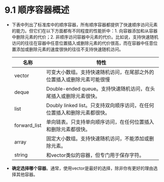 # 9.1 顺序容器概述

- 下表中列出了标准库中的顺序容器，所有顺序容器都提供了快速顺序访问元素的能力。但它们在以下方面都有不同程度的性能折中：1. 向容器添加和从容器中删除元素的代价；2. 非顺序访问容器中元素的代价。比如说，支持快速随机访问的往往在容器中任意位置插入或删除元素的代价很高，而在容器中任意位置添加或删除元素的速度很快的往往不支持快速随机访问。

  | 名称         | 特性                                                         |
  | ------------ | ------------------------------------------------------------ |
  | vector       | 可变大小数组。支持快速随机访问，在尾部之外的位置插入或删除元素可能很慢 |
  | deque        | Double-ended queue。支持快速随机访问，在头尾插入或删除元素很快。 |
  | list         | Doubly linked list。只支持双向顺序访问，在任何位置插入和删除元素都很快。 |
  | forward_list | 单向链表。只支持单向顺序访问，在任何位置插入和删除元素都很快。 |
  | array        | 固定大小数组。支持快速随机访问，不能添加或删除元素。         |
  | string       | 和vector类似的容器，但专门用于保存字符。                     |

- **确定选择哪个容器**。通常，使用vector是最好的选择，除非你有更好的理由选择其他容器。

